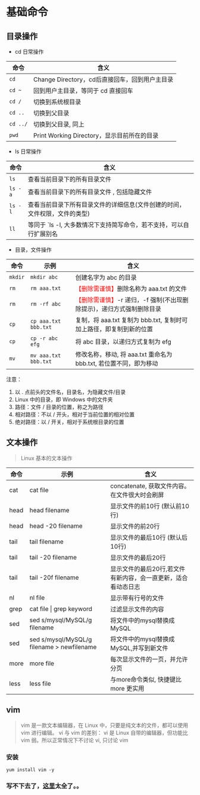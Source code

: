 # 基础命令

## 目录操作

- cd 日常操作

| 命令       | 含义                                |
|----------|-----------------------------------|
| `cd `    | Change Directory，cd后直接回车，回到用户主目录  |
| `cd ~`   | 回到用户主目录，等同于 cd 直接回车               |
| `cd /`   | 切换到系统根目录                          |
| `cd ..`  | 切换到父目录                            |
| `cd ../` | 切换到父目录, 同上                        |
| `pwd`    | Print Working Directory，显示目前所在的目录 |

- ls 日常操作

| 命令      | 含义                                     |
|---------|----------------------------------------|
| `ls`    | 查看当前目录下的所有目录文件                         |
| `ls -a` | 查看当前目录下的所有目录文件 , 包括隐藏文件                |
| `ls -l` | 查看当前目录下所有目录文件的详细信息(文件创建的时间，文件权限，文件的类型) |
| `ll`    | 等同于 `ls -l, 大多数情况下支持简写命令，若不支持，可以自行扩展别名 |

- 目录，文件操作

| 命令      | 示例                   | 含义                                                      |
|---------|----------------------|---------------------------------------------------------|
| `mkdir` | `mkdir abc`          | 创建名字为 abc 的目录                                           |
| `rm`    | `rm aaa.txt`         | <span style="color: red">【删除需谨慎】</span>删除名称为 aaa.txt 的文件 |
| `rm`    | `rm -rf abc`         | <span style="color: red">【删除需谨慎】</span>-r 递归，-f 强制(不出现删除提示)，递归方式强制删除目录                  |
| `cp`    | `cp aaa.txt bbb.txt` | 复制，将 aaa.txt 复制为 bbb.txt, 复制时可加上路径，即复制到新的位置             |
| `cp`    | `cp -r abc efg`      | 将 abc 目录，以递归方式复制为 efg                                   |
| `mv`    | `mv aaa.txt bbb.txt` | 修改名称，移动, 将 aaa.txt 重命名为 bbb.txt, 若位置不同，即为移动             |


注意：
1. 以 . 点前头的文件名，目录名，为隐藏文件/目录
2. Linux 中的目录，即 Windows 中的文件夹
3. 路径：文件 / 目录的位置，称之为路径
4. 相对路径：不以 / 开头，相对于当前位置的相对位置
5. 绝对路径：以 / 开关，相对于系统根目录的位置

## 文本操作

> Linux 基本的文本操作

| 命令   | 示例                                         | 含义                               |
|------|--------------------------------------------|----------------------------------|
| cat  | cat file                                   | concatenate, 获取文件内容。在文件很大时会刷屏    |
| head | head filename                              | 显示文件的前10行 (默认前10行)               |
| head | head -20 filename                          | 显示文件的前20行                        |
| tail | tail filename                              | 显示文件的最后10行 (默认后10行)              |
| tail | tail -20 filename                          | 显示文件的最后20行                       |
| tail | tail -20f filename                         | 显示文件的最后20行,若文件有新内容，会一直更新，适合看动态日志 |
| nl   | nl file                                    | 显示带有行号的文件                        |
| grep | cat file &#124; grep keyword               | 过滤显示文件的内容                        |
| sed  | sed s/mysql/MySQL/g filename               | 将文件中的mysql替换成MySQL               |
| sed  | sed s/mysql/MySQL/g filename > newfilename | 将文件中的mysql替换成MySQL,并写到新文件        |
| more | more file                                  | 每次显示文件的一页，并允许分页                  |
| less | less file                                  | 与more命令类似, 快捷键比 more 更实用         |


## vim

> vim 是一款文本编辑器，在 Linux 中，只要是纯文本的文件，都可以使用 vim 进行编辑。
> vi 与 vim 的差别： vi 是 Linux 自带的编辑器，但功能比 vim 弱。所以正常情况下不讨论 vi, 只讨论 vim

### 安装
```shell
yum install vim -y
```

### 写不下去了，[这里](https://www.runoob.com/linux/linux-vim.html)太全了。。